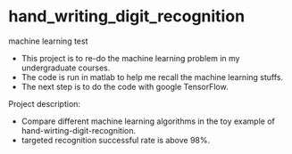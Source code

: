 # hand_writing_digit_recognition
machine learning test
- This project is to re-do the machine learning problem in my undergraduate courses.
- The code is run in matlab to help me recall the machine learning stuffs.
- The next step is to do the code with google TensorFlow.

Project description:
- Compare different machine learning algorithms in the toy example of hand-wirting-digit-recognition.
- targeted recognition successful rate is above 98%. 



